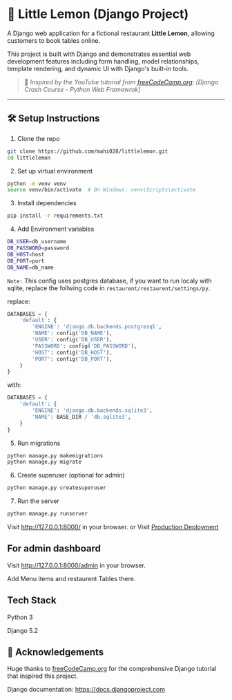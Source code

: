 # 🍋 Little Lemon (Django Project)

A Django web application for a fictional restaurant **Little Lemon**, allowing customers to book tables online.

This project is built with Django and demonstrates essential web development features including form handling, model relationships, template rendering, and dynamic UI with Django's built-in tools.

> 🎥 *Inspired by the YouTube tutorial from [freeCodeCamp.org](https://www.youtube.com/watch?v=0roB7wZMLqI): [Django Crash Course - Python Web Framewrok]*

---

## 🛠️ Setup Instructions
1. Clone the repo
```bash
git clone https://github.com/mahi028/littlelemon.git
cd littlelemon
```

2. Set up virtual environment
```bash
python -m venv venv
source venv/bin/activate  # On Windows: venv\Scripts\activate
```

3. Install dependencies
```bash
pip install -r requirements.txt
```
4. Add Environment variables
 ```bash
DB_USER=db_username
DB_PASSWORD=password
DB_HOST=host
DB_PORT=port
DB_NAME=db_name
```
`Note:` This config uses postgres database, if you want to run localy with sqlite, replace the follwing code in `restaurent/restaurent/settings/py`.

replace:
```python
DATABASES = {
    'default': {
        'ENGINE': 'django.db.backends.postgresql',
        'NAME': config('DB_NAME'),
        'USER': config('DB_USER'),
        'PASSWORD': config('DB_PASSWORD'),
        'HOST': config('DB_HOST'),
        'PORT': config('DB_PORT'),
    }
}
```
with:
```python
DATABASES = {
    'default': {
        'ENGINE': 'django.db.backends.sqlite3',
        'NAME': BASE_DIR / 'db.sqlite3',
    }
}
```

5. Run migrations
```bash
python manage.py makemigrations
python manage.py migrate
```

6. Create superuser (optional for admin)
```bash
python manage.py createsuperuser
```

7. Run the server
```bash
python manage.py runserver
```

Visit http://127.0.0.1:8000/ in your browser.
or
Visit [Production Deployment](https://terrible-gretta-mahi028-86e663c6.koyeb.app/)

## For admin dashboard

Visit http://127.0.0.1:8000/admin in your browser.

Add Menu items and restaurent Tables there.

## Tech Stack

Python 3

Django 5.2

## 🙏 Acknowledgements
Huge thanks to [freeCodeCamp.org](https://www.youtube.com/@freecodecamp) for the comprehensive Django tutorial that inspired this project.

Django documentation: https://docs.djangoproject.com
